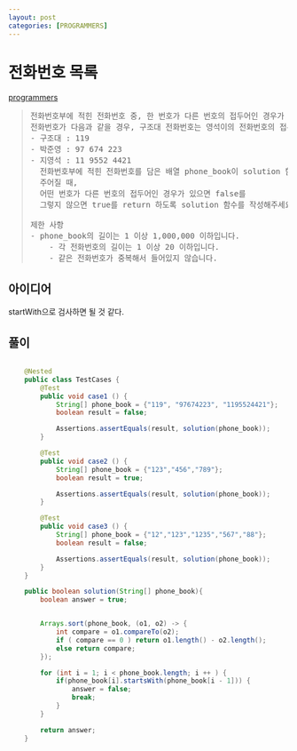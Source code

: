 ```yaml
---
layout: post
categories: [PROGRAMMERS]
---
```



# 전화번호 목록

[programmers](https://school.programmers.co.kr/learn/courses/30/lessons/42577)

><pre>
> 전화번호부에 적힌 전화번호 중, 한 번호가 다른 번호의 접두어인 경우가 있는지 확인하려 합니다.
> 전화번호가 다음과 같을 경우, 구조대 전화번호는 영석이의 전화번호의 접두사입니다.
> - 구조대 : 119
> - 박준영 : 97 674 223
> - 지영석 : 11 9552 4421
>   전화번호부에 적힌 전화번호를 담은 배열 phone_book이 solution 함수의 매개변수로
>   주어질 때,
>   어떤 번호가 다른 번호의 접두어인 경우가 있으면 false를
>   그렇지 않으면 true를 return 하도록 solution 함수를 작성해주세요.
> 
> 제한 사항
> - phone_book의 길이는 1 이상 1,000,000 이하입니다.
>     - 각 전화번호의 길이는 1 이상 20 이하입니다.
>     - 같은 전화번호가 중복해서 들어있지 않습니다.
></pre>
## 아이디어
startWith으로 검사하면 될 것 같다.


## 풀이

```java

    @Nested
    public class TestCases {
        @Test
        public void case1 () {
            String[] phone_book = {"119", "97674223", "1195524421"};
            boolean result = false;

            Assertions.assertEquals(result, solution(phone_book));
        }

        @Test
        public void case2 () {
            String[] phone_book = {"123","456","789"};
            boolean result = true;

            Assertions.assertEquals(result, solution(phone_book));
        }

        @Test
        public void case3 () {
            String[] phone_book = {"12","123","1235","567","88"};
            boolean result = false;

            Assertions.assertEquals(result, solution(phone_book));
        }
    }

    public boolean solution(String[] phone_book){
        boolean answer = true;


        Arrays.sort(phone_book, (o1, o2) -> {
            int compare = o1.compareTo(o2);
            if ( compare == 0 ) return o1.length() - o2.length();
            else return compare;
        });

        for (int i = 1; i < phone_book.length; i ++ ) {
            if(phone_book[i].startsWith(phone_book[i - 1])) {
                answer = false;
                break;
            }
        }

        return answer;
    }
```